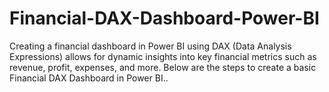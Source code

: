 # Financial-DAX-Dashboard-Power-BI
Creating a financial dashboard in Power BI using DAX (Data Analysis Expressions) allows for dynamic insights into key financial metrics such as revenue, profit, expenses, and more. Below are the steps to create a basic Financial DAX Dashboard in Power BI..
